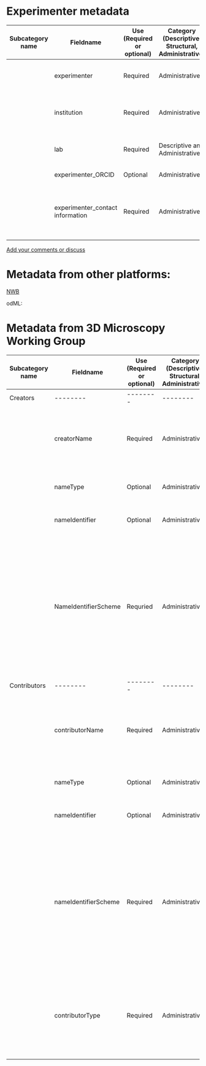# Experimenter metadata

| Subcategory name	| Fieldname |	Use (Required or optional) |	Category (Descriptive, Structural, Administrative)	| General Description |	Type |
| --------	| -------- |	-------- |	--------	| -------- | ---- |
| | experimenter | Required | Administrative | Name of persion who performed experiment | ontology_entry (_Ontology1_, _Ontology2_) |
| | institution | Required | Administrative | Institution(s) where experiment was performed | controlled vocabulary |
| | lab | Required | Descriptive and Administrative | Lab where experiment was performed | ontology_entry (_Ontology1_, _Ontology2_) |
| | experimenter_ORCID | Optional | Administrative | ORCID ID of experimenter | string in ORCID format |
| | experimenter_contact information | Required | Administrative | Email, phone number or other contact information about the experimenter | string |

[Add your comments or discuss](https://github.com/VH-Lab/neurosciencemetadata/issues/1)


# Metadata from other platforms:

[NWB](https://github.com/VH-Lab/neuroscienceexperimentalmetadata/blob/master/other_metadata/NWB/experimenter.md)

odML: 

# Metadata from 3D Microscopy Working Group

| Subcategory name	| Fieldname |	Use (Required or optional) |	Category (Descriptive, Structural, Administrative)	| General Description |	
| --------	| -------- |	-------- |	--------	| -------- |
| Creators | -------- |	-------- |	--------	| -------- |
| | creatorName | Required | Administrative | The creator name - may be Organizational or Personal. Format lastname, firstname |
| | nameType | Optional | Administrative | Controlled Vocabulary: Organizational, Personal |
| | nameIdentifier | Optional | Administrative | Uniquely identifies an individual or legal entity |
| | NameIdentifierScheme | Requried | Administrative | Controlled Vocabulary: ORCID ( Open Researcher and Contributor ID ), ISNI ( International Standard Name Identifier, ROR ( Research Organization Registry ), GRID ( General Repository for Interaction Datasets ) |
| Contributors | -------- |	-------- |	--------	| -------- |
| | contributorName | Required | Administrative | The contributor name - may be Organizational or Personal. Format lastname, firstname |
| | nameType | Optional | Administrative | Controlled Vocabulary: Organizational, Personal |
| | nameIdentifier | Optional | Administrative | Uniquely identifies an individual or legal entity |
| | nameIdentifierScheme | Required | Administrative | Controlled Vocabulary: ORCID ( Open Researcher and Contributor ID ), ISNI ( International Standard Name Identifier, ROR ( Research Organization Registry ), GRID ( General Repository for Interaction Datasets ) |
| | contributorType | Required | Administrative | Controlled Vocabulary: Contact Person, Project Leader, Project Member, Researcher, Research Group, Other |


